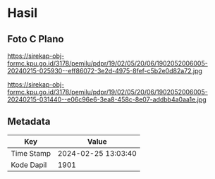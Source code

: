 # Hasil

## Foto C Plano

https://sirekap-obj-formc.kpu.go.id/3178/pemilu/pdpr/19/02/05/20/06/1902052006005-20240215-025930--eff86072-3e2d-4975-8fef-c5b2e0d82a72.jpg

https://sirekap-obj-formc.kpu.go.id/3178/pemilu/pdpr/19/02/05/20/06/1902052006005-20240215-031440--e06c96e6-3ea8-458c-8e07-addbb4a0aa1e.jpg


## Metadata

| Key        | Value               |
| ---------- | ------------------- |
| Time Stamp | 2024-02-25 13:03:40 |
| Kode Dapil | 1901                |



